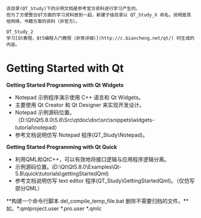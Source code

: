 ```
该目录(QT_Study)下的示例文档是参考官方资料进行学习产生的。
但为了方便整合QT方面的学习资料放到一起，新建子级目录以 QT_Study_X 命名，说明是其他网络、书籍方面的资料（非官方）。

QT_Study_2 
学习[Qt教程，Qt5编程入门教程（非常详细）](http://c.biancheng.net/qt/) 时生成的内容。
```



# Getting Started with Qt 


**Getting Started Programming with Qt Widgets**

- Notepad 示例程序演示使用 C++ 语言和 Qt Widgets。
- 主要使用 Qt Creator 和 Qt Designer 来实现开发设计。
- Notepad 示例源码位置。（D:\Qt\Qt5.8.0\5.8\Src\qtdoc\doc\src\snippets\widgets-tutorial\notepad）
- 参考文档说明仿写 Notepad 程序(QT_Study\Notepad)。


**Getting Started Programming with Qt Quick**

- 利用QML和QtC++，可以有效地将接口逻辑与应用程序逻辑分离。
- 示例源码位置。(D:\Qt\Qt5.8.0\Examples\Qt-5.8\quick\tutorials\gettingStartedQml)
- 参考文档说明仿写 text editor 程序(QT_Study\GettingStartedQml)。（仅仿写部分QML）

**构建一个命令行脚本 del_compile_temp_file.bat 删除不需要归档的文件。**如，*.qmlproject.user *.pro.user *.qmlc 
